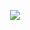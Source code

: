 <p align="center">
  <img src="https://api.boot.dev/v1/users/public/fe522fe0-ec39-41b6-a561-1714d969e725/thumbnail" >
</p>
